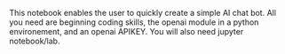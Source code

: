 This notebook enables the user to quickly create a simple AI chat bot. All you need are beginning coding skills, the openai module in a python environement, and an openai APIKEY. You will also need jupyter notebook/lab.
